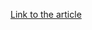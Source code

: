 [Link to the article](https://securelist.com/reassessing-cyberwarfare-lessons-learned-in-2022/108328/)
